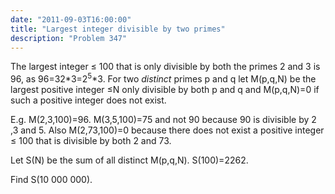 ```yaml
---
date: "2011-09-03T16:00:00"
title: "Largest integer divisible by two primes"
description: "Problem 347"
---
```


<p>
The largest integer ≤ 100 that is only divisible by both the primes 2 and 3 is 96, as 96=32*3=2<sup>5</sup>*3.
For two <i>distinct</i> primes p and q let M(p,q,N) be the largest positive integer ≤N only divisible
by both p and q and M(p,q,N)=0 if such a positive integer does not exist.
</p>
<p>
E.g. M(2,3,100)=96. 
M(3,5,100)=75 and not 90 because 90 is divisible by 2 ,3 and 5.
Also M(2,73,100)=0 because there does not exist a positive integer ≤ 100 that is divisible by both 2 and 73.
</p>
<p>
Let S(N) be the sum of all distinct M(p,q,N).
S(100)=2262.
</p>
<p>
Find S(10 000 000).
</p>

